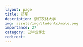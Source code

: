 ```yaml
---
layout: page
title: 郑军
description: 浙江农林大学
img: assets/img/students/male.png
importance: 27
category: 已毕业博士
redirect:
---
```

